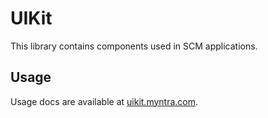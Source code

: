 # UIKit

This library contains components used in SCM applications.

## Usage

Usage docs are available at [uikit.myntra.com](http://uikit.myntra.com).
